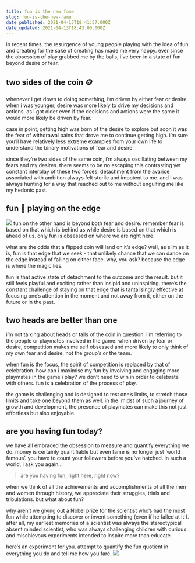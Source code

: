 ```yaml
---
title: fun is the new fame
slug: fun-is-the-new-fame
date_published: 2021-04-13T18:41:57.000Z
date_updated: 2021-04-13T18:43:00.000Z
---
```


in recent times, the resurgence of young people playing with the idea of fun and creating for the sake of creating has made me very happy. ever since the obsession of play grabbed me by the balls, i’ve been in a state of fun beyond desire or fear.

## two sides of the coin 🪙

whenever i get down to doing something, i’m driven by either fear or desire. when i was younger, desire was more likely to drive my decisions and actions. as i got older even if the decisions and actions were the same it would more likely be driven by fear.

case in point, getting high was born of the desire to explore but soon it was the fear of withdrawal pains that drove me to continue getting high. i’m sure you’ll have relatively less extreme examples from your own life to understand the binary motivations of fear and desire.

since they’re two sides of the same coin, i’m always oscillating between my fears and my desires. there seems to be no escaping this contrasting yet constant interplay of these two forces. detachment from the avarice associated with ambition always felt sterile and impotent to me. and i was always hunting for a way that reached out to me without engulfing me like my hedonic past.

## fun 🤩 playing on the edge
![](https://images.unsplash.com/photo-1584111679018-5c24cbd563cd?crop=entropy&amp;cs=tinysrgb&amp;fit=max&amp;fm=jpg&amp;ixid=MnwxNDIyNzR8MHwxfHNlYXJjaHwxNHx8Y29pbiUyMGVkZ2V8ZW58MHx8fHwxNjE4MzMwNTQ4&amp;ixlib=rb-1.2.1&amp;q=80&amp;w=1080)
fun on the other hand is beyond both fear and desire. remember fear is based on that which is behind us while desire is based on that which is ahead of us. only fun is obsessed on where we are right here.

what are the odds that a flipped coin will land on it’s edge? well, as slim as it is, fun is that edge that we seek - that unlikely chance that we can dance on the edge instead of falling on either face. why, you ask? because the edge is where the magic lies.

fun is that active state of detachment to the outcome and the result. but it still feels playful and exciting rather than insipid and uninspiring. there’s the constant challenge of staying on that edge that is tantalisingly effective at focusing one’s attention in the moment and not away from it, either on the future or in the past.

## two heads are better than one

i’m not talking about heads or tails of the coin in question. i’m referring to the people or playmates involved in the game. when driven by fear or desire, competition makes me self obsessed and more likely to only think of my own fear and desire, not the group’s or the team.

when fun is the focus, the spirit of competition is replaced by that of celebration. how can i maximise my fun by involving and engaging more playmates in the game i play? we don’t need to win in order to celebrate with others. fun is a celebration of the process of play.

the game is challenging and is designed to test one’s limits, to stretch those limits and take one beyond them as well. in the  midst of such a journey of growth and development, the presence of playmates can make this not just effortless but also enjoyable.

## are you having fun today?

we have all embraced the obsession to measure and quantify everything we do. money is certainly quantifiable but even fame is no longer just ‘world famous’. you have to count your followers before you’ve hatched. in such a world, i ask you again…

> are you having fun; right here, right now?

when we think of all the achievements and accomplishments of all the men and women through history, we appreciate their struggles, trials and tribulations. but what about fun?

why aren’t we giving out a Nobel prize for the scientist who’s had the most fun while attempting to discover or invent something (even if he failed at it!). after all, my earliest memories of a scientist was always the stereotypical absent minded scientist, who was always challenging children with curious and mischievous experiments intended to inspire more than educate.

here’s an experiment for you. attempt to quantify the fun quotient in everything you do and tell me how you fare.
[![](__GHOST_URL__/content/images/2021/04/image.png)](https://twitter.com/reddy2go/status/1381993000612417540?s=21)
